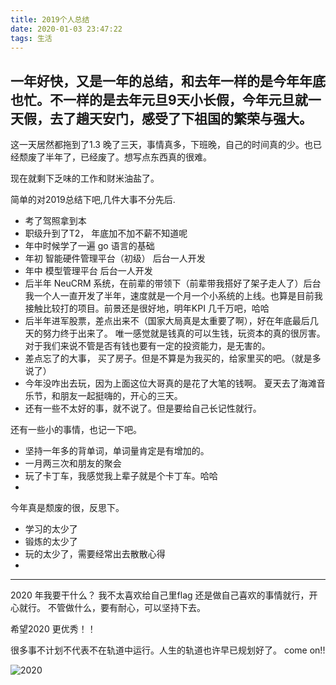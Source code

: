 ```yaml
---
title: 2019个人总结
date: 2020-01-03 23:47:22
tags: 生活
---
```


一年好快，又是一年的总结，和去年一样的是今年年底也忙。不一样的是去年元旦9天小长假，今年元旦就一天假，去了趟天安门，感受了下祖国的繁荣与强大。
---

这一天居然都拖到了1.3 晚了三天，事情真多，下班晚，自己的时间真的少。也已经颓废了半年了，已经废了。想写点东西真的很难。

现在就剩下乏味的工作和财米油盐了。

简单的对2019总结下吧,几件大事不分先后.
- 考了驾照拿到本
- 职级升到了T2， 年底加不加不薪不知道呢
- 年中时候学了一遍 go 语言的基础
- 年初 智能硬件管理平台（初级） 后台一人开发
- 年中 模型管理平台 后台一人开发
- 后半年 NeuCRM 系统，在前辈的带领下（前辈带我搭好了架子走人了）后台我一个人一直开发了半年，速度就是一个月一个小系统的上线。也算是目前我接触比较打的项目。前景还是很好地，明年KPI 几千万吧，哈哈
- 后半年进军股票，差点出来不（国家大局真是太重要了啊），好在年底最后几天的努力终于出来了。 唯一感觉就是钱真的可以生钱，玩资本的真的很厉害。 对于我们来说不管是否有钱也要有一定的投资能力，是无害的。
- 差点忘了的大事， 买了房子。但是不算是为我买的，给家里买的吧。（就是多说了）
- 今年没咋出去玩，因为上面这位大哥真的是花了大笔的钱啊。 夏天去了海滩音乐节，和朋友一起挺嗨的，开心的三天。
- 还有一些不太好的事，就不说了。但是要给自己长记性就行。


还有一些小的事情，也记一下吧。
- 坚持一年多的背单词，单词量肯定是有增加的。
- 一月两三次和朋友的聚会
- 玩了卡丁车，我感觉我上辈子就是个卡丁车。哈哈
- 




今年真是颓废的很，反思下。
- 学习的太少了
- 锻炼的太少了
- 玩的太少了，需要经常出去散散心得
- 

---

2020 年我要干什么？
我不太喜欢给自己里flag
还是做自己喜欢的事情就行，开心就行。
不管做什么，要有耐心，可以坚持下去。

希望2020 更优秀！！

很多事不计划不代表不在轨道中运行。人生的轨道也许早已规划好了。
come on!!

![2020](https://images.pexels.com/photos/3348363/pexels-photo-3348363.jpeg?auto=compress&cs=tinysrgb&dpr=1&w=500)